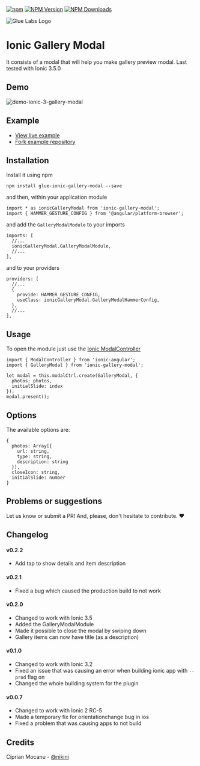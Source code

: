 [![npm](https://img.shields.io/npm/l/express.svg)](https://www.npmjs.com/package/ionic-gallery-modal)
[![NPM Version](http://img.shields.io/npm/v/ionic-gallery-modal.svg?style=flat)](https://www.npmjs.org/package/ionic-gallery-modal)
[![NPM Downloads](https://img.shields.io/npm/dm/ionic-gallery-modal.svg?style=flat)](https://www.npmjs.org/package/ionic-gallery-modal)

![Glue Labs Logo](https://glue-labs.com/wp-content/themes/2015/img/glue-labs.png)

# Ionic Gallery Modal

It consists of a modal that will help you make gallery preview modal.
Last tested with Ionic 3.5.0

## Demo

![demo-ionic-3-gallery-modal](http://i.imgur.com/7iqiC1n.gif)

## Example

* [View live example](http://cip.chat/ionic-gallery-modal-demo/)
* [Fork example repository](https://github.com/nikini/ionic-gallery-modal-demo)

## Installation

Install it using npm

```
npm install glue-ionic-gallery-modal --save
```

and then, within your application module 

```
import * as ionicGalleryModal from 'ionic-gallery-modal';
import { HAMMER_GESTURE_CONFIG } from '@angular/platform-browser';
```

and add the `GalleryModalModule` to your imports

```
imports: [
  //...
  ionicGalleryModal.GalleryModalModule,
  //...
],
```

and to your providers

```
providers: [
  //...
  {
    provide: HAMMER_GESTURE_CONFIG,
    useClass: ionicGalleryModal.GalleryModalHammerConfig,
  },
  //...
],
```

## Usage

To open the module just use the [Ionic ModalController](https://ionicframework.com/docs/v2/api/components/modal/ModalController/)

```
import { ModalController } from 'ionic-angular';
import { GalleryModal } from 'ionic-gallery-modal';
```

```
let modal = this.modalCtrl.create(GalleryModal, {
  photos: photos,
  initialSlide: index
});
modal.present();
```

## Options

The available options are:

```
{
  photos: Array[{ 
    url: string, 
    type: string,
    description: string
  }],
  closeIcon: string,
  initialSlide: number
}
```

## Problems or suggestions
Let us know or submit a PR! And, please, don't hesitate to contribute. :heart:

## Changelog

#### v0.2.2
 * Add tap to show details and item description

#### v0.2.1
 * Fixed a bug which caused the production build to not work

#### v0.2.0
 * Changed to work with Ionic 3.5
 * Added the GalleryModalModule
 * Made it possible to close the modal by swiping down
 * Gallery items can now have title (as a description)

#### v0.1.0
 * Changed to work with Ionic 3.2
 * Fixed an issue that was causing an error when building ionic app with `--prod` flag on
 * Changed the whole building system for the plugin

#### v0.0.7
 * Changed to work with Ionic 2 RC-5
 * Made a temporary fix for orientationchange bug in ios
 * Fixed a problem that was causing apps to not build

## Credits
Ciprian Mocanu - [@nikini](http://github.com/nikini)